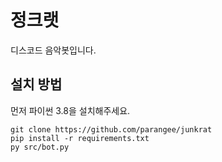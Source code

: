 # 정크랫
디스코드 음악봇입니다.

## 설치 방법

먼저 파이썬 3.8을 설치해주세요.

```
git clone https://github.com/parangee/junkrat
pip install -r requirements.txt
py src/bot.py
```
